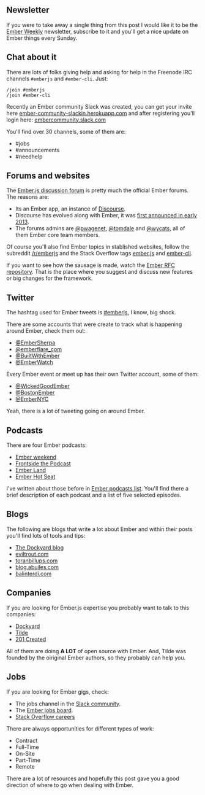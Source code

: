 ## Newsletter

If you were to take away a single thing from this post I would like it to be the
[Ember Weekly](http://emberweekly.com/)
newsletter, subscribe to it and you'll get a nice update on Ember things every Sunday.

## Chat about it 

There are lots of folks giving help and asking for help in the 
Freenode IRC channels `#emberjs` and `#ember-cli`. Just:

    /join #emberjs
    /join #ember-cli

Recently an Ember community Slack was created, you can get your invite here 
[ember-community-slackin.herokuapp.com](https://ember-community-slackin.herokuapp.com/)
and after registering you'll login here: [embercommunity.slack.com](https://embercommunity.slack.com/)

You'll find over 30 channels, some of them are:

 * &#35;jobs 
 * &#35;announcements
 * &#35;needhelp

## Forums and websites

The [Ember.js discussion forum](http://discuss.emberjs.com/) is pretty much 
the official Ember forums. The reasons are:

 * Its an Ember app, an instance of [Discourse](http://www.discourse.org/).
 * Discourse has evolved along with Ember, it was [first announced in early 2013](http://eviltrout.com/2013/02/10/why-discourse-uses-emberjs.html).
 * The forums admins are [@pwagenet](http://discuss.emberjs.com/users/pwagenet/activity), [@tomdale](http://discuss.emberjs.com/users/tomdale/activity) and [@wycats](http://discuss.emberjs.com/users/wycats/activity), all of them Ember core team members.

Of course you'll also find Ember topics in stablished websites, follow the subreddit 
[/r/emberjs](https://www.reddit.com/r/emberjs) and the Stack Overflow tags
[ember.js](http://stackoverflow.com/questions/tagged/ember.js) and
[ember-cli](http://stackoverflow.com/questions/tagged/ember-cli).

If you want to see how the sausage is made, watch the
[Ember RFC repository](https://github.com/emberjs/rfcs).
That is the place where you suggest and discuss new features or big changes for the framework. 

## Twitter

The hashtag used for Ember tweets is [#emberjs](https://twitter.com/hashtag/emberjs),
I know, big shock.

There are some accounts that were create to track what is happening around Ember, check them out:

 * [@EmberSherpa](https://twitter.com/EmberSherpa)
 * [@emberflare_com](https://twitter.com/emberflare_com)
 * [@BuiltWithEmber](https://twitter.com/BuiltWithEmber)
 * [@EmberWatch](https://twitter.com/EmberWatch)

Every Ember event or meet up has their own Twitter account, some of them:

 * [@WickedGoodEmber](https://twitter.com/WickedGoodEmber)
 * [@BostonEmber](https://twitter.com/BostonEmber)
 * [@EmberNYC](https://twitter.com/EmberNYC)

Yeah, there is a lot of tweeting going on around Ember.

## Podcasts

There are four Ember podcasts:

 * [Ember weekend](https://emberweekend.com/)
 * [Frontside the Podcast](https://frontsidethepodcast.simplecast.fm/)
 * [Ember Land](http://ember.land/)
 * [Ember Hot Seat](https://soundcloud.com/emberhotseat)

I've written about those before in [Ember podcasts list](http://givan.se/ember-podcasts-list/).
You'll find there a brief description of each podcast and a list of five selected episodes. 

## Blogs

The following are blogs that write a lot about Ember and within their posts you'll
find lots of tools and tips:

 * [The Dockyard blog](https://dockyard.com/blog/categories/ember)
 * [eviltrout.com](http://eviltrout.com/)
 * [toranbillups.com](http://toranbillups.com/)
 * [blog.abuiles.com](http://blog.abuiles.com/)
 * [balinterdi.com](http://balinterdi.com/)

## Companies

If you are looking for Ember.js expertise you probably want to talk to this companies:

 * [Dockyard](https://dockyard.com/)
 * [Tilde](http://www.tilde.io/)
 * [201 Created](http://www.201-created.com/)

All of them are doing **A LOT** of open source with Ember.
And, Tilde was founded by the oiriginal Ember authors, so they probably can help you.

## Jobs

If you are looking for Ember gigs, check:

 * The jobs channel in the [Slack community](#chat-about-it).
 * The [Ember jobs board](http://jobs.emberjs.com/).
 * [Stack Overflow careers](http://careers.stackoverflow.com/jobs/tag/ember.js)

There are always opportunities for different types of work:

 * Contract
 * Full-Time
 * On-Site
 * Part-Time
 * Remote

There are a lot of resources and hopefully this post gave you a good direction
of where to go when dealing with Ember.
